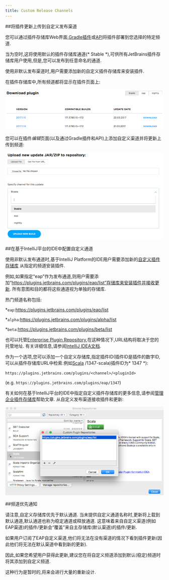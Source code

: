 ```yaml
---
title: Custom Release Channels
---
```


##将插件更新上传到自定义发布渠道


您可以通过插件存储库Web界面,[Gradle插件](../tutorials/build_system/deployment.md)或[API](api/plugin_upload.md)将插件部署到您选择的特定频道.


当为空时,这将使用默认的插件存储库通道(* Stable *),可供所有JetBrains插件存储库用户使用,但是,您可以发布到任意命名的通道.


使用非默认发布渠道时,用户需要添加新的自定义插件存储库来安装插件.


在插件存储库中,所有频道都将显示在插件页面上:


![自定义渠道](img/plugin_repository_custom_channels.png)


您可以在插件*编辑*页面(以及通过Gradle插件和API)上添加自定义渠道并将更新上传到频道:


![添加频道](img/plugin_repository_add_custom_channel.png)


##在基于IntelliJ平台的IDE中配置自定义通道


使用非默认发布通道时,基于IntelliJ Platform的IDE用户需要添加新的[自定义插件存储库](https://www.jetbrains.com/idea/help/managing-enterprise-plugin-repositories.html)
从指定的频道安装插件.


例如,如果指定“eap”作为发布通道,则用户需要添加“https://plugins.jetbrains.com/plugins/eap/list”存储库来安装插件并接收更新.
所有意图和目的都将这些通道视为单独的存储库.


热门频道名称包括:


*`eap`:https://plugins.jetbrains.com/plugins/eap/list

*`alpha`:https://plugins.jetbrains.com/plugins/alpha/list

*`beta`:https://plugins.jetbrains.com/plugins/beta/list


也可以托管[Enterprise Plugin Repository](https://www.jetbrains.com/idea/help/adding-plugins-to-enterprise-repositories.html),在这种情况下,URL结构将取决于您的
托管地址.
有关详细信息,请参阅[IntelliJ IDEA文档](https://www.jetbrains.com/idea/help/managing-plugins.html).


作为一个选项,您可以添加一个自定义存储库,指定插件ID(插件ID是插件的数字ID,可以从插件存储库URL中检索.例如[Scala](https://plugins.jetbrains.com/plugin) 
/1347-scala)插件ID为* 1347 *):


```
https://plugins.jetbrains.com/plugins/<channel>/<pluginId>
```
(e.g. `https://plugins.jetbrains.com/plugins/eap/1347`)

有关如何在基于IntelliJ平台的IDE中指定自定义插件存储库的更多信息,请参阅[管理企业插件存储库](https://www.jetbrains.com/help/idea/managing-plugins.html)帮助文章.
从自定义发布渠道接收插件和更新:


![在IntelliJ IDEA中添加自定义插件存储库](img/intellij_custom_plugin_repository.png)


##频道优先通知


请注意,自定义存储库优先于默认通道.
当未提供自定义通道名称时,更新将上载到默认通道,默认通道也称为稳定通道或释放通道.
这意味着来自自定义渠道(例如EAP渠道)的插件/更新会“覆盖”来自主存储库(默认渠道)的插件/更新.


如果用户订阅了EAP自定义渠道,他们将无法在没有渠道的情况下看到插件更新(因此他们将无法在默认渠道中看到新的更新).


因此,如果您希望用户获得此更新,建议您在将自定义频道添加到默认(稳定)频道时将其添加到自定义频道.


这种行为是暂时的,将来会进行大量的重新设计.


